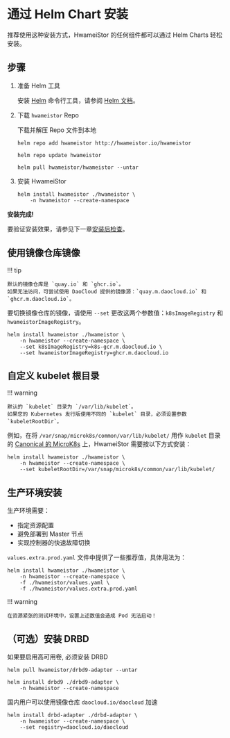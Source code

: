 # 通过 Helm Chart 安装

推荐使用这种安装方式，HwameiStor 的任何组件都可以通过 Helm Charts 轻松安装。

## 步骤

1. 准备 Helm 工具

    安装 [Helm](https://helm.sh/) 命令行工具，请参阅 [Helm 文档](https://helm.sh/docs/)。

2. 下载 `hwameistor` Repo

    下载并解压 Repo 文件到本地

    ```console
    helm repo add hwameistor http://hwameistor.io/hwameistor

    helm repo update hwameistor

    helm pull hwameistor/hwameistor --untar
    ```

3. 安装 HwameiStor

    ```console
    helm install hwameistor ./hwameistor \
        -n hwameistor --create-namespace
    ```

**安装完成!**

要验证安装效果，请参见下一章[安装后检查](./post-check.md)。

## 使用镜像仓库镜像

!!! tip

    默认的镜像仓库是 `quay.io` 和 `ghcr.io`。
    如果无法访问，可尝试使用 DaoCloud 提供的镜像源：`quay.m.daocloud.io` 和 `ghcr.m.daocloud.io`。

要切换镜像仓库的镜像，请使用 `--set` 更改这两个参数值：`k8sImageRegistry` 和 `hwameistorImageRegistry`。

```console
helm install hwameistor ./hwameistor \
    -n hwameistor --create-namespace \
    --set k8sImageRegistry=k8s-gcr.m.daocloud.io \
    --set hwameistorImageRegistry=ghcr.m.daocloud.io
```

## 自定义 kubelet 根目录

!!! warning

    默认的 `kubelet` 目录为 `/var/lib/kubelet`。
    如果您的 Kubernetes 发行版使用不同的 `kubelet` 目录，必须设置参数 `kubeletRootDir`。

例如，在将 `/var/snap/microk8s/common/var/lib/kubelet/` 用作 `kubelet` 目录的 [Canonical 的 MicroK8s](https://microk8s.io/) 上，HwameiStor 需要按以下方式安装：

```console
helm install hwameistor ./hwameistor \
    -n hwameistor --create-namespace \
    --set kubeletRootDir=/var/snap/microk8s/common/var/lib/kubelet/
```

## 生产环境安装

生产环境需要：

- 指定资源配置
- 避免部署到 Master 节点
- 实现控制器的快速故障切换
  
`values.extra.prod.yaml` 文件中提供了一些推荐值，具体用法为：

```console
helm install hwameistor ./hwameistor \
    -n hwameistor --create-namespace \
    -f ./hwameistor/values.yaml \
    -f ./hwameistor/values.extra.prod.yaml
```

!!! warning

    在资源紧张的测试环境中，设置上述数值会造成 Pod 无法启动！

## （可选）安装 DRBD

如果要启用高可用卷, 必须安装 DRBD

```console
helm pull hwameistor/drbd9-adapter --untar

helm install drbd9 ./drbd9-adapter \
    -n hwameistor --create-namespace
```

国内用户可以使用镜像仓库 `daocloud.io/daocloud` 加速

```console
helm install drbd-adapter ./drbd-adapter \
    -n hwameistor --create-namespace \
    --set registry=daocloud.io/daocloud
```
